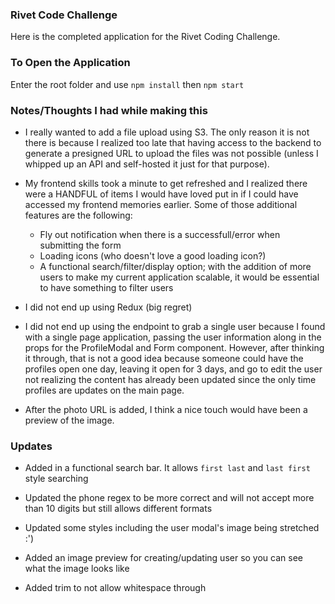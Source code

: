 ### Rivet Code Challenge

Here is the completed application for the Rivet Coding Challenge.

### To Open the Application

Enter the root folder and use `npm install` then `npm start`

### Notes/Thoughts I had while making this

- I really wanted to add a file upload using S3. The only reason it is not there is because I realized too late that having access to the backend to generate a presigned URL to upload the files was not possible (unless I whipped up an API and self-hosted it just for that purpose).

- My frontend skills took a minute to get refreshed and I realized there were a HANDFUL of items I would have loved put in if I could have accessed my frontend memories earlier. Some of those additional features are the following:
  * Fly out notification when there is a successfull/error when submitting the form
  * Loading icons (who doesn't love a good loading icon?)
  * A functional search/filter/display option; with the addition of more users to make my current application scalable, it would be essential to have something to filter users

- I did not end up using Redux (big regret)

- I did not end up using the endpoint to grab a single user because I found with a single page application, passing the user information along in the props for the ProfileModal and Form component. However, after thinking it through, that is not a good idea because someone could have the profiles open one day, leaving it open for 3 days, and go to edit the user not realizing the content has already been updated since the only time profiles are updates on the main page.

- After the photo URL is added, I think a nice touch would have been a preview of the image.

### Updates

- Added in a functional search bar. It allows `first last` and `last first` style searching

- Updated the phone regex to be more correct and will not accept more than 10 digits but still allows different formats

- Updated some styles including the user modal's image being stretched :')

- Added an image preview for creating/updating user so you can see what the image looks like

- Added trim to not allow whitespace through